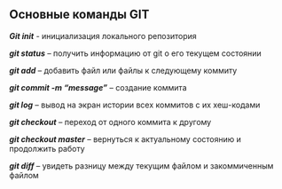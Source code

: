 ## Основные команды GIT

***Git init*** - инициализация локального репозитория

***git status*** – получить информацию от git о его текущем состоянии

***git add*** – добавить файл или файлы к следующему коммиту

***git commit -m “message”*** – создание коммита

***git log*** – вывод на экран истории всех коммитов с их хеш-кодами

***git checkout*** – переход от одного коммита к другому

***git checkout master*** – вернуться к актуальному состоянию и продолжить работу

***git diff*** – увидеть разницу между текущим файлом и закоммиченным файлом
